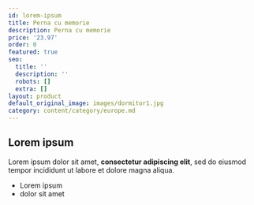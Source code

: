 ```yaml
---
id: lorem-ipsum
title: Perna cu memorie
description: Perna cu memorie
price: '23.97'
order: 0
featured: true
seo:
  title: ''
  description: ''
  robots: []
  extra: []
layout: product
default_original_image: images/dormitor1.jpg
category: content/category/europe.md
---
```

## Lorem ipsum

Lorem ipsum dolor sit amet, **consectetur adipiscing elit**, sed do eiusmod tempor incididunt ut labore et dolore magna aliqua.

- Lorem ipsum
- dolor sit amet